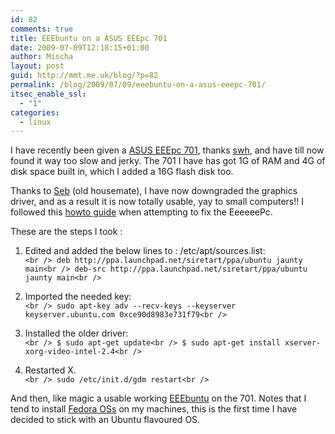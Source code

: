 ```yaml
---
id: 82
comments: true
title: EEEbuntu on a ASUS EEEpc 701
date: 2009-07-09T12:18:15+01:00
author: Mischa
layout: post
guid: http://mmt.me.uk/blog/?p=82
permalink: /blog/2009/07/09/eeebuntu-on-a-asus-eeepc-701/
itsec_enable_ssl:
  - "1"
categories:
  - linux
---
```

I have recently been given a [ASUS EEEpc 701](http://en.wikipedia.org/wiki/ASUS_Eee_PC), thanks [swh](http://plugin.org.uk/swh.xrdf#me), and have till now found it way too slow and jerky. The 701 I have has got 1G of RAM and 4G of disk space built in, which I added a 16G flash disk too.

Thanks to [Seb](http://oneshare.ecs.soton.ac.uk/people/) (old housemate), I have now downgraded the graphics driver, and as a result it is now totally usable, yay to small computers!! I followed this [howto guide](http://digitalpatch.blogspot.com/2009/06/story.html) when attempting to fix the EeeeeePc.

These are the steps I took : 

1. Edited and added the below lines to : /etc/apt/sources.list:  
`<br />
 deb http://ppa.launchpad.net/siretart/ppa/ubuntu jaunty main<br />
 deb-src http://ppa.launchpad.net/siretart/ppa/ubuntu jaunty main<br />
` 

2. Imported the needed key:  
`<br />
 sudo apt-key adv --recv-keys --keyserver keyserver.ubuntu.com 0xce90d8983e731f79<br />
` 

3. Installed the older driver:  
`<br />
 $ sudo apt-get update<br />
 $ sudo apt-get install xserver-xorg-video-intel-2.4<br />
` 

4. Restarted X.  
`<br />
sudo /etc/init.d/gdm restart<br />
` 

And then, like magic a usable working [EEEbuntu](http://eeebuntu.org/) on the 701. Notes that I tend to install [Fedora OSs](http://fedoraproject.org/) on my machines, this is the first time I have decided to stick with an Ubuntu flavoured OS.
